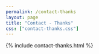 ```yaml
---
permalink: /contact-thanks
layout: page
title: "Contact - Thanks"
css: ["contact-thanks.css"]
---
```

{% include contact-thanks.html %}

